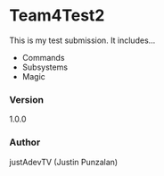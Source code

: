# Team4Test2

This is my test submission. It includes...

  - Commands
  - Subsystems
  - Magic

### Version
1.0.0

### Author
justAdevTV (Justin Punzalan)
